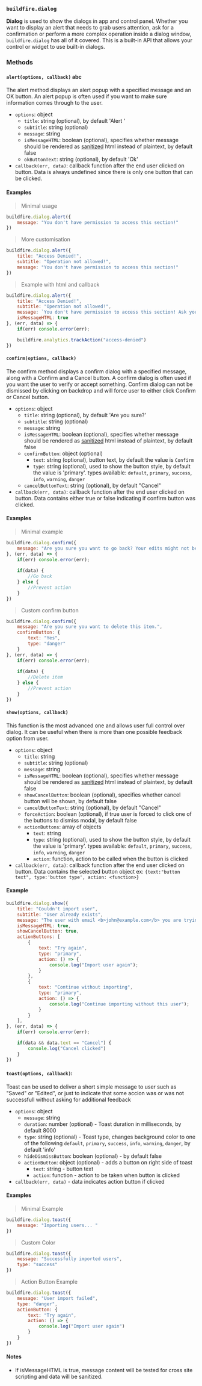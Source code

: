 ### `buildfire.dialog`

**Dialog** is used to show the dialogs in app and control panel. Whether you want to display an alert that needs to grab users attention, ask for a confirmation or perform a more complex operation inside a dialog window, `buildfire.dialog` has all of it covered.
This is a built-in API that allows your control or widget to use built-in dialogs.

### Methods
#### `alert(options, callback)` abc
The alert method displays an alert popup with a specified message and an OK button. An alert popup is often used if you want to make sure information comes through to the user.
  * `options`: object
    * `title`: string (optional), by default 'Alert '
    * `subtitle`: string (optional)
    * `message`: string
    * `isMessageHTML`: boolean (optional), specifies whether message should be rendered as [sanitized](https://github.com/BuildFire/sdk/wiki/How-to-use-Dialogs#notes) html instead of plaintext, by default false
    * `okButtonText`: string (optional), by default 'Ok'
  * `callback(err, data)`: callback function after the end user clicked on button. Data is always undefined since there is only one button that can be clicked. 

#### Examples
> Minimal usage
```javascript
buildfire.dialog.alert({
    message: "You don't have permission to access this section!"
})
```
> More customisation
```javascript
buildfire.dialog.alert({
    title: "Access Denied!",
    subtitle: "Operation not allowed!",
    message: "You don't have permission to access this section!"
})
```

> Example with html and callback
```javascript
buildfire.dialog.alert({
    title: "Access Denied!",
    subtitle: "Operation not allowed!",
    message: `You don't have permission to access this section! Ask your site administrator to enable this for you! More info <a href="#">here</a>`,
    isMessageHTML: true
}, (err, data) => {
    if(err) console.error(err);

    buildfire.analytics.trackAction("access-denied")
})
```


#### `confirm(options, callback)`
The confirm method displays a confirm dialog with a specified message, along with a Confirm and a Cancel button. A confirm dialog is often used if you want the user to verify or accept something. Confirm dialog can not be dismissed by clicking on backdrop and will force user to either click Confirm or Cancel button.
  * `options`: object
    * `title`: string (optional), by default 'Are you sure?'
    * `subtitle`: string (optional)
    * `message`: string
    * `isMessageHTML`: boolean (optional), specifies whether message should be rendered as [sanitized](https://github.com/BuildFire/sdk/wiki/How-to-use-Dialogs#notes) html instead of plaintext, by default false
    * `confirmButton`: object (optional)
        * `text`: string (optional), button text, by default the value is `Confirm`
        * `type`: string (optional), used to show the button style, by default the value is 'primary'. types available: `default`, `primary`, `success`, `info`, `warning`, `danger`
    * `cancelButtonText`: string (optional), by default "Cancel"
  * `callback(err, data)`: callback function after the end user clicked on button. Data contains either true or false indicating if confirm button was clicked.

#### Examples
> Minimal example
```javascript
buildfire.dialog.confirm({
    message: "Are you sure you want to go back? Your edits might not be saved."
}, (err, data) => {
    if(err) console.error(err);
    
    if(data) {
        //Go back
    } else {
        //Prevent action
    }
})
```

> Custom confirm button
```javascript
buildfire.dialog.confirm({
    message: "Are you sure you want to delete this item.",
    confirmButton: {
        text: "Yes",
        type: "danger"
    }
}, (err, data) => {
    if(err) console.error(err);
    
    if(data) {
        //Delete item
    } else {
        //Prevent action
    }
})
```

#### `show(options, callback)`
This function is the most advanced one and allows user full control over dialog. It can be useful when there is more than one possible feedback option from user.
  * `options`: object
    * `title`: string
    * `subtitle`: string (optional)
    * `message`: string
    * `isMessageHTML`: boolean (optional), specifies whether message should be rendered as [sanitized](https://github.com/BuildFire/sdk/wiki/How-to-use-Dialogs#notes) html instead of plaintext, by default false
    * `showCancelButton`: boolean (optional), specifies whether cancel button will be shown, by default false
    * `cancelButtonText`: string (optional), by default "Cancel"
    * `forceAction`: boolean (optional), if true user is forced to click one of the buttons to dismiss modal, by default false
    * `actionButtons`: array of objects
        * `text`: string
        * `type`: string (optional), used to show the button style, by default the value is 'primary'. types available: `default`, `primary`, `success`, `info`, `warning`, `danger`
        * `action`: function, action to be called when the button is clicked
  * `callback(err, data)`: callback function after the end user clicked on button. Data contains the selected button object ex: `{text:"button text", type:'button type', action: <function>}`

#### Example
```javascript
buildfire.dialog.show({
    title: "Couldn't import user",
    subtitle: "User already exists",
    message: "The user with email <b>john@example.com</b> you are trying to import already exists.",
    isMessageHTML: true,
    showCancelButton: true,
    actionButtons: [
        {
            text: "Try again",
            type: "primary",
            action: () => { 
                console.log("Import user again");
            }
        },
        {
            text: "Continue without importing",
            type: "primary",
            action: () => { 
                console.log("Continue importing without this user");
            }
        }
    ],
}, (err, data) => {
    if(err) console.error(err);

    if(data && data.text == "Cancel") {
        console.log("Cancel clicked")
    }
})
```

#### `toast(options, callback)`: 
Toast can be used to deliver a short simple message to user such as "Saved" or "Edited", or just to indicate that some accion was or was not successfull without asking for additional feedback
  * `options`: object
    * `message`: string
    * `duration`: number (optional) - Toast duration in milliseconds, by default 8000
    * `type`: string (optional) - Toast type, changes background color to one of the following `default`, `primary`, `success`, `info`, `warning`, `danger`, by default 'info'
    * `hideDismissButton`: boolean (optional) - by default false
    * `actionButton`: object (optional) - adds a button on right side of toast
      * `text`: string - button text
      * `action`: function - action to be taken when button is clicked
  * `callback(err, data)` - data indicates action button if clicked

#### Examples
> Minimal Example
```javascript
buildfire.dialog.toast({
    message: "Importing users... "
})
```

> Custom Color
```javascript
buildfire.dialog.toast({
    message: "Successfully imported users",
    type: "success"
})
```

> Action Button Example
```javascript
buildfire.dialog.toast({
    message: "User import failed",
    type: "danger",
    actionButton: {
        text: "Try again",
        action: () => { 
            console.log("Import user again") 
        }
    }
})
```

#### Notes
* If isMessageHTML is true, message content will be tested for cross site scripting and data will be sanitized.